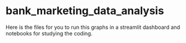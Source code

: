 # bank_marketing_data_analysis
Here is the files for you to run this graphs in a streamlit dashboard and notebooks for studying the coding.
